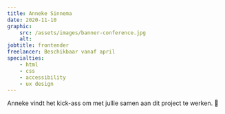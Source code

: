 ```yaml
---
title: Anneke Sinnema
date: 2020-11-10
graphic:
    src: /assets/images/banner-conference.jpg
    alt:
jobtitle: frontender
freelancer: Beschikbaar vanaf april
specialties:
    - html
    - css
    - accessibility
    - ux design
---
```


Anneke vindt het kick-ass om met jullie samen aan dit project te werken. 🙌
